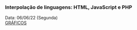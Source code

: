 ### Interpolação de linguagens: HTML, JavaScript e PHP

Data: 06/06/22 (Segunda) <br>
[GRÁFICOS](https://developers.google.com/chart)
